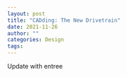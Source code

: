 ```yaml
---
layout: post
title: "CADding: The New Drivetrain"
date: 2021-11-26
author: ""
categories: Design
tags:
---
```


Update with entree
